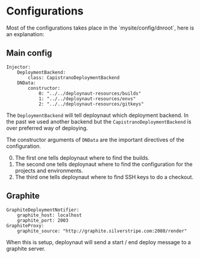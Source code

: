# Configurations

Most of the configurations takes place in the ´mysite/config/dnroot´, here is an explanation:

## Main config

	Injector:
	    DeploymentBackend:
	        class: CapistranoDeploymentBackend
	    DNData:
	        constructor:
	            0: "../../deploynaut-resources/builds"
	            1: "../../deploynaut-resources/envs"
	            2: "../../deploynaut-resources/gitkeys"

The `DeploymentBackend` will tell deploynaut which deployment backend. In the past we used 
another backend but the `CapistranoDeploymentBackend` is over preferred way of deploying.

The constructor arguments of `DNData` are the important directives of the configuration.

0. The first one tells deploynaut where to find the builds.
1. The second one tells deploynaut where to find the configuration for the projects 
   and environments.
2. The third one tells deploynaut where to find SSH keys to do a checkout.

## Graphite

	GraphiteDeploymentNotifier:
	    graphite_host: localhost
	    graphite_port: 2003
	GraphiteProxy:
	    graphite_source: "http://graphite.silverstripe.com:2080/render"

When this is setup, deploynaut will send a start / end deploy message to a graphite server.


